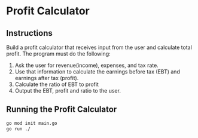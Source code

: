 # Profit Calculator

## Instructions

Build a profit calculator that receives input from the user and calculate total profit.
The program must do the following:

1. Ask the user for revenue(income), expenses, and tax rate.
2. Use that information to calculate the earnings before tax (EBT) and earnings after
   tax (profit).
3. Calculate the ratio of EBT to profit
4. Output the EBT, profit and ratio to the user.

## Running the Profit Calculator

```bash
go mod init main.go
go run ./
```
